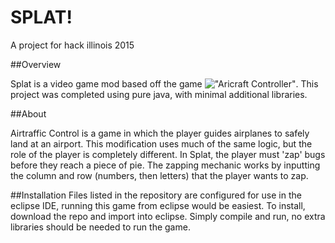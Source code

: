 SPLAT!
======

A project for hack illinois 2015

##Overview

Splat is a video game mod based off the game !["Aricraft Controller"](http://sourceforge.net/projects/atcj/?source=typ_redirect). This project was completed using pure java, with minimal additional libraries.

##About

Airtraffic Control is a game in which the player guides airplanes to safely land at an airport. This modification uses much of the same logic, but the role of the player is completely different. In Splat, the player must 'zap' bugs before they reach a piece of pie. The zapping mechanic works by inputting the column and row (numbers, then letters) that the player wants to zap.

##Installation
Files listed in the repository are configured for use in the eclipse IDE, running this game from eclipse would be easiest. To install, download the repo and import into eclipse. Simply compile and run, no extra libraries should be needed to run the game.
